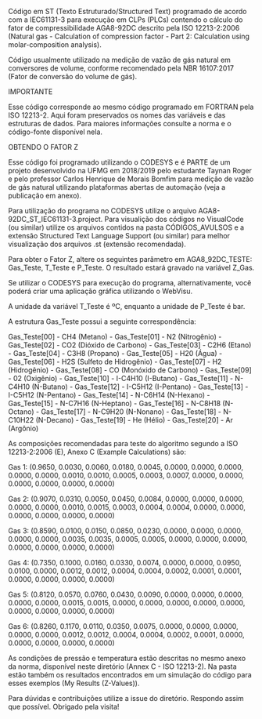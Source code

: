 Código em ST (Texto Estruturado/Structured Text) programado de acordo com a IEC61131-3 para execução em CLPs (PLCs) contendo o cálculo do fator de compressibilidade AGA8-92DC descrito pela ISO 12213-2:2006 (Natural gas - Calculation of compression factor - Part 2: Calculation using molar-composition analysis).

Código usualmente utilizado na medição de vazão de gás natural em conversores de volume, conforme recomendado pela NBR 16107:2017 (Fator de conversão do volume de gás).

IMPORTANTE

Esse código corresponde ao mesmo código programado em FORTRAN pela ISO 12213-2.
Aqui foram preservados os nomes das variáveis e das estruturas de dados.
Para maiores informações consulte a norma e o código-fonte disponível nela.

OBTENDO O FATOR Z

Esse código foi programado utilizando o CODESYS e é PARTE de um projeto desenvolvido na UFMG em 2018/2019 pelo estudante Taynan Roger e pelo professor Carlos Henrique de Morais Bomfim para medição de vazão de gás natural utilizando plataformas abertas de automação (veja a publicação em anexo).

Para utilização do programa no CODESYS utilize o arquivo AGA8-92DC_ST_IEC61131-3.project.
Para visualição dos códigos no VisualCode (ou similar) utilize os arquivos contidos na pasta CÓDIGOS_AVULSOS e a extensão Structured Text Language Support (ou similar) para melhor visualização dos arquivos .st (extensão recomendada).

Para obter o Fator Z, altere os seguintes parâmetro em AGA8_92DC_TESTE:
Gas_Teste, T_Teste e P_Teste.
O resultado estará gravado na variável Z_Gas.

Se utilizar o CODESYS para execução do programa, alternativamente, você poderá criar uma aplicação gráfica utilizando o WebVisu.

A unidade da variável T_Teste é ºC, enquanto a unidade de P_Teste é bar.

A estrutura Gas_Teste possui a seguinte correspondência:

Gas_Teste[00]  - CH4 (Metano)  - 
Gas_Teste[01]  - N2 (Nitrogênio)  - 
Gas_Teste[02]  - CO2 (Dióxido de Carbono)  - 
Gas_Teste[03]  - C2H6 (Etano)  - 
Gas_Teste[04]  - C3H8 (Propano)  - 
Gas_Teste[05]  - H20 (Água)  - 
Gas_Teste[06]  - H2S (Sulfeto de Hidrogênio)  - 
Gas_Teste[07]  - H2 (Hidrogênio)  - 
Gas_Teste[08]  - CO (Monóxido de Carbono)  - 
Gas_Teste[09]  - 02 (Oxigênio)  - 
Gas_Teste[10]  - I-C4H10 (I-Butano)  - 
Gas_Teste[11]  - N-C4H10 (N-Butano)  - 
Gas_Teste[12]  - I-C5H12 (I-Pentano)  - 
Gas_Teste[13]  - I-C5H12 (N-Pentano)  - 
Gas_Teste[14]  - N-C6H14 (N-Hexano)  - 
Gas_Teste[15]  - N-C7H16 (N-Heptano)  - 
Gas_Teste[16]  - N-C8H18 (N-Octano)  - 
Gas_Teste[17]  - N-C9H20 (N-Nonano)  - 
Gas_Teste[18]  - N-C10H22 (N-Decano)  - 
Gas_Teste[19]  - He (Hélio)  - 
Gas_Teste[20]  - Ar (Argônio)

As composições recomendadas para teste do algoritmo segundo a ISO 12213-2:2006 (E), Anexo C (Example Calculations) são:

Gas 1:
(0.9650, 0.0030, 0.0060, 0.0180, 0.0045, 0.0000, 0.0000, 0.0000, 0.0000, 0.0000, 0.0010, 0.0010, 0.0005, 0.0003, 0.0007, 0.0000, 0.0000, 0.0000, 0.0000, 0.0000, 0.0000)

Gas 2:
(0.9070, 0.0310, 0.0050, 0.0450, 0.0084, 0.0000, 0.0000, 0.0000, 0.0000, 0.0000, 0.0010, 0.0015, 0.0003, 0.0004, 0.0004, 0.0000, 0.0000, 0.0000, 0.0000, 0.0000, 0.0000)

Gas 3:
(0.8590, 0.0100, 0.0150, 0.0850, 0.0230, 0.0000, 0.0000, 0.0000, 0.0000, 0.0000, 0.0035, 0.0035, 0.0005, 0.0005, 0.0000, 0.0000, 0.0000, 0.0000, 0.0000, 0.0000, 0.0000)

Gas 4:
(0.7350, 0.1000, 0.0160, 0.0330, 0.0074, 0.0000, 0.0000, 0.0950, 0.0100, 0.0000, 0.0012, 0.0012, 0.0004, 0.0004, 0.0002, 0.0001, 0.0001, 0.0000, 0.0000, 0.0000, 0.0000)

Gas 5:
(0.8120, 0.0570, 0.0760, 0.0430, 0.0090, 0.0000, 0.0000, 0.0000, 0.0000, 0.0000, 0.0015, 0.0015, 0.0000, 0.0000, 0.0000, 0.0000, 0.0000, 0.0000, 0.0000, 0.0000, 0.0000)

Gas 6:
(0.8260, 0.1170, 0.0110, 0.0350, 0.0075, 0.0000, 0.0000, 0.0000, 0.0000, 0.0000, 0.0012, 0.0012, 0.0004, 0.0004, 0.0002, 0.0001, 0.0000, 0.0000, 0.0000, 0.0000, 0.0000)

As condições de pressão e temperatura estão descritas no mesmo anexo da norma, disponível neste diretório (Annex C - ISO 12213-2).
Na pasta estão também os resultados encontrados em um simulação do código para esses exemplos (My Results (Z-Values)).

Para dúvidas e contribuições utilize a issue do diretório.
Respondo assim que possível. Obrigado pela visita!